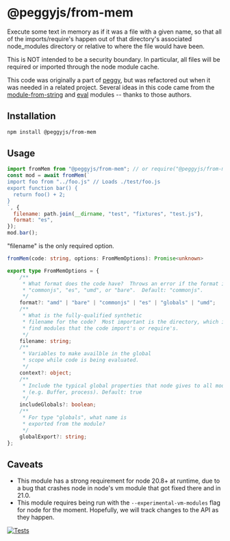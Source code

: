# @peggyjs/from-mem

Execute some text in memory as if it was a file with a given name, so that all
of the imports/require's happen out of that directory's associated
node_modules directory or relative to where the file would have been.

This is NOT intended to be a security boundary.  In particular, all files
will be required or imported through the node module cache.

This code was originally a part of [peggy](https://peggyjs.org/), but was
refactored out when it was needed in a related project.  Several ideas in this
code came from the
[module-from-string](https://github.com/exuanbo/module-from-string) and
[eval](https://github.com/pierrec/node-eval) modules -- thanks to those authors.

## Installation

```sh
npm install @peggyjs/from-mem
```

## Usage

```js
import fromMem from "@peggyjs/from-mem"; // or require("@peggyjs/from-mem")
const mod = await fromMem(`
import foo from "../foo.js" // Loads ./test/foo.js
export function bar() {
  return foo() + 2;
}
`, {
  filename: path.join(__dirname, "test", "fixtures", "test.js"),
  format: "es",
});
mod.bar();
```

"filename" is the only required option.

```ts
fromMem(code: string, options: FromMemOptions): Promise<unknown>

export type FromMemOptions = {
    /**
     * What format does the code have?  Throws an error if the format is not
     * "commonjs", "es", "umd", or "bare".  Default: "commonjs".
     */
    format?: "amd" | "bare" | "commonjs" | "es" | "globals" | "umd";
    /**
     * What is the fully-qualified synthetic
     * filename for the code?  Most important is the directory, which is used to
     * find modules that the code import's or require's.
     */
    filename: string;
    /**
     * Variables to make availble in the global
     * scope while code is being evaluated.
     */
    context?: object;
    /**
     * Include the typical global properties that node gives to all modules.  
     * (e.g. Buffer, process). Default: true
     */
    includeGlobals?: boolean;
    /**
     * For type "globals", what name is
     * exported from the module?
     */
    globalExport?: string;
};
```

## Caveats

- This module has a strong requirement for node 20.8+ at runtime, due to a bug
that crashes node in node's vm module that got fixed there and in 21.0.
- This module requires being run with the `--experimental-vm-modules` flag
for node for the moment.  Hopefully, we will track changes to the API as they
happen.

[![Tests](https://github.com/peggyjs/from-mem/actions/workflows/node.js.yml/badge.svg)](https://github.com/peggyjs/from-mem/actions/workflows/node.js.yml)
